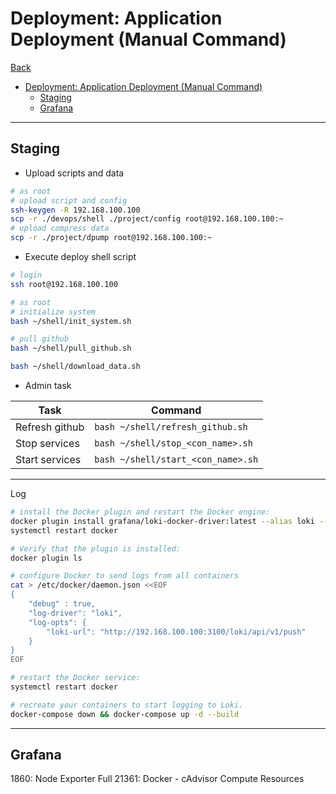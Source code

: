 # Deployment: Application Deployment (Manual Command)

[Back](../../README.md)

- [Deployment: Application Deployment (Manual Command)](#deployment-application-deployment-manual-command)
  - [Staging](#staging)
  - [Grafana](#grafana)

---

## Staging

- Upload scripts and data

```sh
# as root
# upload script and config
ssh-keygen -R 192.168.100.100
scp -r ./devops/shell ./project/config root@192.168.100.100:~
# upload compress data
scp -r ./project/dpump root@192.168.100.100:~
```

- Execute deploy shell script

```sh
# login
ssh root@192.168.100.100

# as root
# initialize system
bash ~/shell/init_system.sh

# pull github
bash ~/shell/pull_github.sh

bash ~/shell/download_data.sh
```

- Admin task

| Task           | Command                            |
| -------------- | ---------------------------------- |
| Refresh github | `bash ~/shell/refresh_github.sh`   |
| Stop services  | `bash ~/shell/stop_<con_name>.sh`  |
| Start services | `bash ~/shell/start_<con_name>.sh` |

---

Log

```sh
# install the Docker plugin and restart the Docker engine:
docker plugin install grafana/loki-docker-driver:latest --alias loki --grant-all-permissions
systemctl restart docker

# Verify that the plugin is installed:
docker plugin ls

# configure Docker to send logs from all containers
cat > /etc/docker/daemon.json <<EOF
{
    "debug" : true,
    "log-driver": "loki",
    "log-opts": {
        "loki-url": "http://192.168.100.100:3100/loki/api/v1/push"
    }
}
EOF

# restart the Docker service:
systemctl restart docker

# recreate your containers to start logging to Loki.
docker-compose down && docker-compose up -d --build
```

---

## Grafana

1860: Node Exporter Full
21361: Docker - cAdvisor Compute Resources
